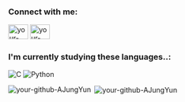 


<h3 align="left">Connect with me:</h3>
<p align="left">
<a href="https://instagram.com/dkwjd_yun" target="blank"><img instagram="center" src="https://cdn.jsdelivr.net/npm/simple-icons@3.1.0/icons/instagram.svg" alt="your-instagram" height="30" width="40" /></a>
<a href="https://blog.naver.com/yahj0315" target="blank"><img blog="center" src="https://simpleicons.org/icons/naver.svg" alt="your-blog" height="30" width="40" /></a>


<h3 align="left"> I'm currently studying these languages..:</h3>
<p align="left"> 
  
![C](https://img.shields.io/badge/C-00599C?style=for-the-badge&logo=c&logoColor=white) ![Python](https://img.shields.io/badge/Python-3776AB?style=for-the-badge&logo=python&logoColor=white)


</p>

<p><img align="left" src="https://github-readme-stats.vercel.app/api/top-langs?username=your-github-username&show_icons=true&locale=en&layout=compact" alt="your-github-AJungYun" /></p>

<p>&nbsp;<img align="center" src="https://github-readme-stats.vercel.app/api?username=your-github-username&show_icons=true&locale=en" alt="your-github-AJungYun" /></p>



